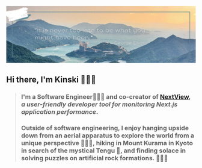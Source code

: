![banner](./assets/banner.png)

## Hi there, I'm Kinski 🙋🏻‍♀️

> ### I'm a Software Engineer👩🏻‍💻 and co-creator of [NextView](https://www.nextview.dev), *a user-friendly developer tool for monitoring Next.js application performance*. 
>
> ### Outside of software engineering, I enjoy hanging upside down from an aerial apparatus to explore the world from a unique perspective 🤸🏻‍♀️, hiking in Mount Kurama in Kyoto in search of the mystical Tengu 👺, and finding solace in solving puzzles on artificial rock formations. 🧗🏻‍♀️

<!---
### 🔧 Languages and Tools:
>![TypeScript](https://img.shields.io/badge/TypeScript-007ACC?style=for-the-badge&logo=typescript&logoColor=white)
>![JavaScript](https://img.shields.io/badge/JavaScript-F7DF1E?style=for-the-badge&logo=javascript&logoColor=black)
>![HTML5](https://img.shields.io/badge/HTML5-E34F26?style=for-the-badge&logo=html5&logoColor=white)
>![CSS3](https://img.shields.io/badge/CSS3-1572B6?style=for-the-badge&logo=css3&logoColor=white)
>![React](https://img.shields.io/badge/React-20232A?style=for-the-badge&logo=react&logoColor=61DAFB)
>![Node.js](https://img.shields.io/badge/Node.js-43853D?style=for-the-badge&logo=node.js&logoColor=white)
>![Express.js](https://img.shields.io/badge/Express.js-404D59?style=for-the-badge)
>![PostgreSQL](https://img.shields.io/badge/PostgreSQL-316192?style=for-the-badge&logo=postgresql&logoColor=white)
>![MongoDB](https://img.shields.io/badge/MongoDB-4EA94B?style=for-the-badge&logo=mongodb&logoColor=white)
>![Redux](https://img.shields.io/badge/Redux-593D88?style=for-the-badge&logo=redux&logoColor=white)
>![React Router](https://img.shields.io/badge/React_Router-CA4245?style=for-the-badge&logo=react-router&logoColor=white)
>![JWT](https://img.shields.io/badge/JWT-black?style=for-the-badge&logo=JSON%20web%20tokens)
>![Jest](https://img.shields.io/badge/-jest-C21325?style=for-the-badge&logo=jest&logoColor=white)
>![SASS](https://img.shields.io/badge/SASS-hotpink.svg?style=for-the-badge&logo=SASS&logoColor=white)
>![Tailwind_CSS](https://img.shields.io/badge/Tailwind_CSS-38B2AC?style=for-the-badge&logo=tailwind-css&logoColor=white)
>![Bootstrap](https://img.shields.io/badge/bootstrap-%238511FA.svg?style=for-the-badge&logo=bootstrap&logoColor=white)
>![Vite](https://img.shields.io/badge/vite-%23646CFF.svg?style=for-the-badge&logo=vite&logoColor=white)
>![Webpack](https://img.shields.io/badge/webpack-%238DD6F9.svg?style=for-the-badge&logo=webpack&logoColor=black)
>![Next JS](https://img.shields.io/badge/Next-black?style=for-the-badge&logo=next.js&logoColor=white)
>![Docker](https://img.shields.io/badge/docker-%230db7ed.svg?style=for-the-badge&logo=docker&logoColor=white)
>![AWS](https://img.shields.io/badge/AWS-%23FF9900.svg?style=for-the-badge&logo=amazon-aws&logoColor=white)
>![Git](https://img.shields.io/badge/git-%23F05033.svg?style=for-the-badge&logo=git&logoColor=white)

### 🤝 Connect with me:
>[![linkedin](./assets/linkedin.png)](https://www.linkedin.com/in/kinskiwu)
>[![instagram](./assets/instagram.png)](https://www.instagram.com/the.aerialist.in.me)

### 🌟 Github Stats:
>![github followers](https://img.shields.io/github/followers/kinskiwu.svg?style=social&label=Follow&maxAge=2592000)
---!>
